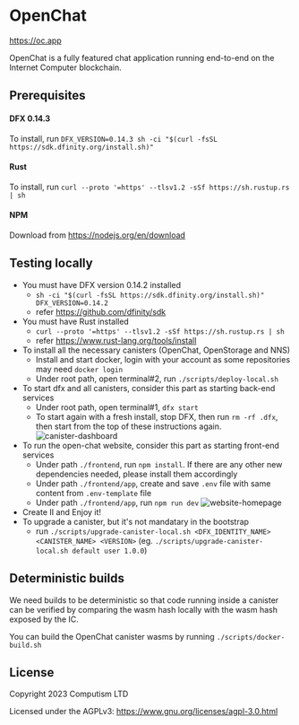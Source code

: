 # OpenChat

https://oc.app

OpenChat is a fully featured chat application running end-to-end on the Internet Computer blockchain.

## Prerequisites

#### DFX 0.14.3

To install, run `DFX_VERSION=0.14.3 sh -ci "$(curl -fsSL https://sdk.dfinity.org/install.sh)"`

#### Rust

To install, run `curl --proto '=https' --tlsv1.2 -sSf https://sh.rustup.rs | sh`

#### NPM

Download from https://nodejs.org/en/download

## Testing locally
- You must have DFX version 0.14.2 installed
  - `sh -ci "$(curl -fsSL https://sdk.dfinity.org/install.sh)" DFX_VERSION=0.14.2`
  - refer https://github.com/dfinity/sdk
- You must have Rust installed
  - `curl --proto '=https' --tlsv1.2 -sSf https://sh.rustup.rs | sh`
  - refer https://www.rust-lang.org/tools/install
- To install all the necessary canisters (OpenChat, OpenStorage and NNS)
  - Install and start docker, login with your account as some repositories may need `docker login`
  - Under root path, open terminal#2, run `./scripts/deploy-local.sh`
- To start dfx and all canisters, consider this part as starting back-end services
  - Under root path, open terminal#1, `dfx start`
  - To start again with a fresh install, stop DFX, then run `rm -rf .dfx`, then start from the top of these instructions again.
![canister-dashboard](canister-dashboard.png)
- To run the open-chat website, consider this part as starting front-end services
  - Under path `./frontend`, run `npm install`. If there are any other new dependencies needed, please install them accordingly
  - Under path `./frontend/app`, create and save `.env` file with same content from `.env-template` file
  - Under path `./frontend/app`, run `npm run dev`
![website-homepage](website-homepage.png)
- Create II and Enjoy it!
- To upgrade a canister, but it's not mandatary in the bootstrap
  - run `./scripts/upgrade-canister-local.sh <DFX_IDENTITY_NAME> <CANISTER_NAME> <VERSION>` (eg. `./scripts/upgrade-canister-local.sh default user 1.0.0`)


## Deterministic builds

We need builds to be deterministic so that code running inside a canister can be verified by comparing the
wasm hash locally with the wasm hash exposed by the IC.

You can build the OpenChat canister wasms by running `./scripts/docker-build.sh`

## License

Copyright 2023 Computism LTD

Licensed under the AGPLv3: https://www.gnu.org/licenses/agpl-3.0.html
